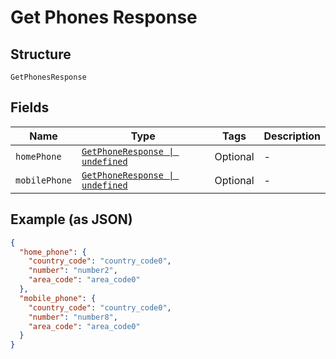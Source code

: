 
# Get Phones Response

## Structure

`GetPhonesResponse`

## Fields

| Name | Type | Tags | Description |
|  --- | --- | --- | --- |
| `homePhone` | [`GetPhoneResponse \| undefined`](../../doc/models/get-phone-response.md) | Optional | - |
| `mobilePhone` | [`GetPhoneResponse \| undefined`](../../doc/models/get-phone-response.md) | Optional | - |

## Example (as JSON)

```json
{
  "home_phone": {
    "country_code": "country_code0",
    "number": "number2",
    "area_code": "area_code0"
  },
  "mobile_phone": {
    "country_code": "country_code0",
    "number": "number8",
    "area_code": "area_code0"
  }
}
```

